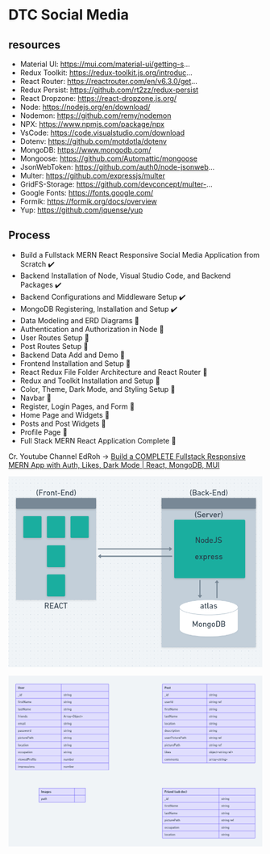 # DTC Social Media
## resources
- Material UI: https://mui.com/material-ui/getting-s...
- Redux Toolkit: https://redux-toolkit.js.org/introduc...
- React Router: https://reactrouter.com/en/v6.3.0/get...
- Redux Persist: https://github.com/rt2zz/redux-persist
- React Dropzone: https://react-dropzone.js.org/
- Node: https://nodejs.org/en/download/
- Nodemon: https://github.com/remy/nodemon
- NPX: https://www.npmjs.com/package/npx
- VsCode: https://code.visualstudio.com/download
- Dotenv: https://github.com/motdotla/dotenv
- MongoDB: https://www.mongodb.com/
- Mongoose: https://github.com/Automattic/mongoose
- JsonWebToken: https://github.com/auth0/node-jsonweb...
- Multer: https://github.com/expressjs/multer
- GridFS-Storage: https://github.com/devconcept/multer-...
- Google Fonts: https://fonts.google.com/
- Formik: https://formik.org/docs/overview
- Yup: https://github.com/jquense/yup

## Process
- Build a Fullstack MERN React Responsive Social Media Application from Scratch ✔️
- Backend Installation of Node, Visual Studio Code, and Backend Packages ✔️
- Backend Configurations and Middleware Setup ✔️
- MongoDB Registering, Installation and Setup ✔️
- Data Modeling and ERD Diagrams 🤔
- Authentication and Authorization in Node 🤔
- User Routes Setup 🤔
- Post Routes Setup 🤔
- Backend Data Add and Demo 🤔
- Frontend Installation and Setup 🤔
- React Redux File Folder Architecture and React Router 🤔
- Redux and Toolkit Installation and Setup 🤔
- Color, Theme, Dark Mode, and Styling Setup 🤔
- Navbar 🤔
- Register, Login Pages, and Form 🤔
- Home Page and Widgets 🤔
- Posts and Post Widgets 🤔
- Profile Page 🤔
- Full Stack MERN React Application Complete 🤔

Cr. Youtube Channel EdRoh -> [Build a COMPLETE Fullstack Responsive MERN App with Auth, Likes, Dark Mode | React, MongoDB, MUI](https://www.youtube.com/watch?v=K8YELRmUb5o&t=285s)


![Work Flow](/server/data/flow.png)

![Database Design](/server/data/database_design.png)
